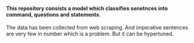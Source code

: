 #### This repository consists a model which classifies senetnces into command, questions and statements.
The data has been collected from web scraping. And imperative sentences are very few in number which is a problem. But it can be hypertuned.
